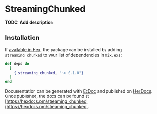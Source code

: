 # StreamingChunked

**TODO: Add description**

## Installation

If [available in Hex](https://hex.pm/docs/publish), the package can be installed
by adding `streaming_chunked` to your list of dependencies in `mix.exs`:

```elixir
def deps do
  [
    {:streaming_chunked, "~> 0.1.0"}
  ]
end
```

Documentation can be generated with [ExDoc](https://github.com/elixir-lang/ex_doc)
and published on [HexDocs](https://hexdocs.pm). Once published, the docs can
be found at [https://hexdocs.pm/streaming_chunked](https://hexdocs.pm/streaming_chunked).

